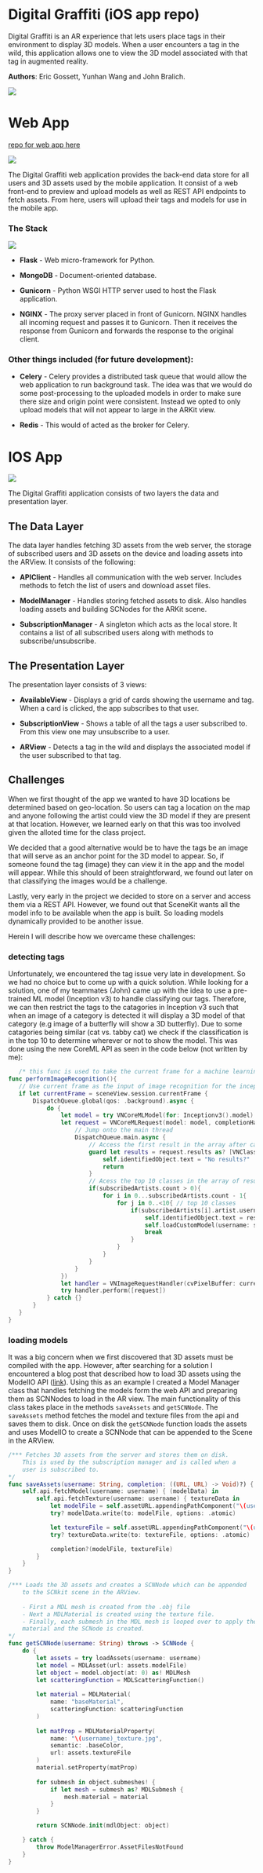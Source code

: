# Digital Graffiti (iOS app repo)


Digital Graffiti is an AR experience that lets users place tags in their environment to display 3D models. When a user encounters a tag in the wild, this application allows one to view the 3D model associated with that tag in augmented reality. 

**Authors**: Eric Gossett, Yunhan Wang and John Bralich.


![](readme_images/app.png)



# Web App
 [repo for web app here](https://github.com/ericgossett/digital-graffiti--backend)



![](readme_images/web.jpg)


The Digital Graffiti web application provides the back-end data store for all users and 3D assets used by the mobile application. It consist of a web front-end to preview and upload models as well as REST API endpoints to fetch assets. From here, users will upload their tags and models for use in the mobile app.


### The Stack

![](readme_images/stack.png)

- **Flask** - Web micro-framework for Python.

- **MongoDB** - Document-oriented database.

- **Gunicorn** - Python WSGI HTTP server used to host the Flask application. 

- **NGINX** - The proxy server placed in front of Gunicorn. NGINX handles all incoming request and passes it to Gunicorn. Then it receives the response from Gunicorn and forwards the response to the original client. 


### Other things included (for future development):

- **Celery** - Celery provides a distributed task queue that would allow the web application to run background task. The idea was that we would do some post-processing to the uploaded models in order to make sure there size and origin point were consistent. Instead we opted to only upload models that will not appear to large in the ARKit view.

- **Redis** - This would of acted as the broker for Celery.



# IOS App 

![](readme_images/architecture.png)

The Digital Graffiti application consists of two layers the data and presentation layer.

## The Data Layer

The data layer handles fetching 3D assets from the web server, the storage of subscribed users and 3D assets on the device and loading assets into the ARView. It consists of the following:

- **APIClient** - Handles all communication with the web server. Includes methods to fetch the list of users and download asset files.

- **ModelManager** - Handles storing fetched assets to disk. Also handles loading assets and building SCNodes for the ARKit scene.

- **SubscriptionManager** - A singleton which acts as the local store. It contains a list of all subscribed users along with methods to subscribe/unsubscribe.


## The Presentation Layer

The presentation layer consists of 3 views:

- **AvailableView** - Displays a grid of cards showing the username and tag. When a card is clicked, the app subscribes to that user.

- **SubscriptionView** - Shows a table of all the tags a user subscribed to. From this view one may unsubscribe to a user. 

- **ARView** - Detects a tag in the wild and displays the associated model if the user subscribed to that tag.



## Challenges

When we first thought of the app we wanted to have 3D locations be determined based on geo-location. So users can tag a location on the map and anyone following the artist could view the 3D model if they are present at that location. However, we learned early on that this was too involved given the alloted time for the class project. 

We decided that a good alternative would be to have the tags be an image that will serve as an anchor point for the 3D model to appear. So, if someone found the tag (image) they can view it in the app and the model will appear. While this should of been straightforward, we found out later on that classifying the images would be a challenge.

 Lastly, very early in the project we decided to store on a server and access them via a REST API. However, we found out that SceneKit wants all the model info to be available when the app is built. So loading models dynamically provided to be another issue. 


 Herein I will describe how we overcame these challenges:


### detecting tags

 Unfortunately, we encountered the tag issue very late in development. So we had no choice but to come up with a quick solution. While looking for a solution, one of my teammates (John) came up with the idea to use a pre-trained ML model (Inception v3) to handle classifying our tags. Therefore, we can then restrict the tags to the catagories in Inception v3 such that when an image of a category is detected it will display a 3D model of that category (e.g image of a butterfly will show a 3D butterfly). Due to some catagories being similar (cat vs. tabby cat) we check if the classification is in the top 10 to determine wherever or not to show the model. This was done using the new CoreML API as seen in the code below (not written by me):

 ```swift
    /* this func is used to take the current frame for a machine learning model (inception v3) and perform image recognition. If one of the image recognition result matches a subscribed artist, will display the associated 3d model associated with that artist */
func performImageRecognition(){
    // Use current frame as the input of image recognition for the inception v3 model
    if let currentFrame = sceneView.session.currentFrame {
        DispatchQueue.global(qos: .background).async {
            do {
                let model = try VNCoreMLModel(for: Inceptionv3().model)
                let request = VNCoreMLRequest(model: model, completionHandler: { (request, error) in
                    // Jump onto the main thread
                    DispatchQueue.main.async {
                        // Access the first result in the array after casting the array as a VNClassificationObservation array
                        guard let results = request.results as? [VNClassificationObservation], let _ = results.first else {
                            self.identifiedObject.text = "No results?"
                            return
                        }
                        // Acess the top 10 classes in the array of results from the inception v3 model
                        if(subscribedArtists.count > 0){
                            for i in 0...subscribedArtists.count - 1{
                                for j in 0..<10{ // top 10 classes
                                    if(subscribedArtists[i].artist.username == results[j].identifier){
                                        self.identifiedObject.text = results[j].identifier // the label will only change when detected a subscribed artist
                                        self.loadCustomModel(username: subscribedArtists[i].artist.username)
                                        break
                                    }
                                }
                            }
                        }
                    }
                })
                let handler = VNImageRequestHandler(cvPixelBuffer: currentFrame.capturedImage, options: [:])
                try handler.perform([request])
            } catch {}
        }
    }
}
```
 


### loading models

It was a big concern when we first discovered that 3D assets must be compiled with the app. However, after searching for a solution I encountered a blog post that described how to load 3D assets using the ModelIO API ([link](http://iosdeveloperzone.com/2016/05/10/getting-started-with-modelio/)). Using this as an example I created a Model Manager class that handles fetching the models form the web API and preparing them as SCNNodes to load in the AR view. The main functionality of this class takes place in the methods ```saveAssets``` and ```getSCNNode```. The ```saveAssets``` method fetches the model and texture files from the api and saves them to disk. Once on disk the ```getSCNNode``` function loads the assets and uses ModelIO to create a SCNNode that can be appended to the Scene in the ARView.

```swift
/*** Fetches 3D assets from the server and stores them on disk.
    This is used by the subscription manager and is called when a
    user is subscribed to.
*/
func saveAssets(username: String, completion: ((URL, URL) -> Void)?) {
    self.api.fetchModel(username: username) { (modelData) in
        self.api.fetchTexture(username: username) { textureData in
            let modelFile = self.assetURL.appendingPathComponent("\(username)_model.obj")
            try? modelData.write(to: modelFile, options: .atomic)

            let textureFile = self.assetURL.appendingPathComponent("\(username)_texture.obj")
            try? textureData.write(to: textureFile, options: .atomic)

            completion?(modelFile, textureFile)
        }
    }
}

/*** Loads the 3D assets and creates a SCNNode which can be appended
    to the SCNkit scene in the ARView.
    
    - First a MDL mesh is created from the .obj file
    - Next a MDLMaterial is created using the texture file.
    - Finally, each submesh in the MDL mesh is looped over to apply the
    material and the SCNode is created.
*/
func getSCNNode(username: String) throws -> SCNNode {
    do {
        let assets = try loadAssets(username: username)
        let model = MDLAsset(url: assets.modelFile)
        let object = model.object(at: 0) as! MDLMesh
        let scatteringFunction = MDLScatteringFunction()
        
        let material = MDLMaterial(
            name: "baseMaterial",
            scatteringFunction: scatteringFunction
        )
        
        let matProp = MDLMaterialProperty(
            name: "\(username)_texture.jpg",
            semantic: .baseColor,
            url: assets.textureFile
        )
        material.setProperty(matProp)
    
        for submesh in object.submeshes! {
            if let mesh = submesh as? MDLSubmesh {
                mesh.material = material
            }
        }

        return SCNNode.init(mdlObject: object)

    } catch {
        throw ModelManagerError.AssetFilesNotFound
    }
}
```